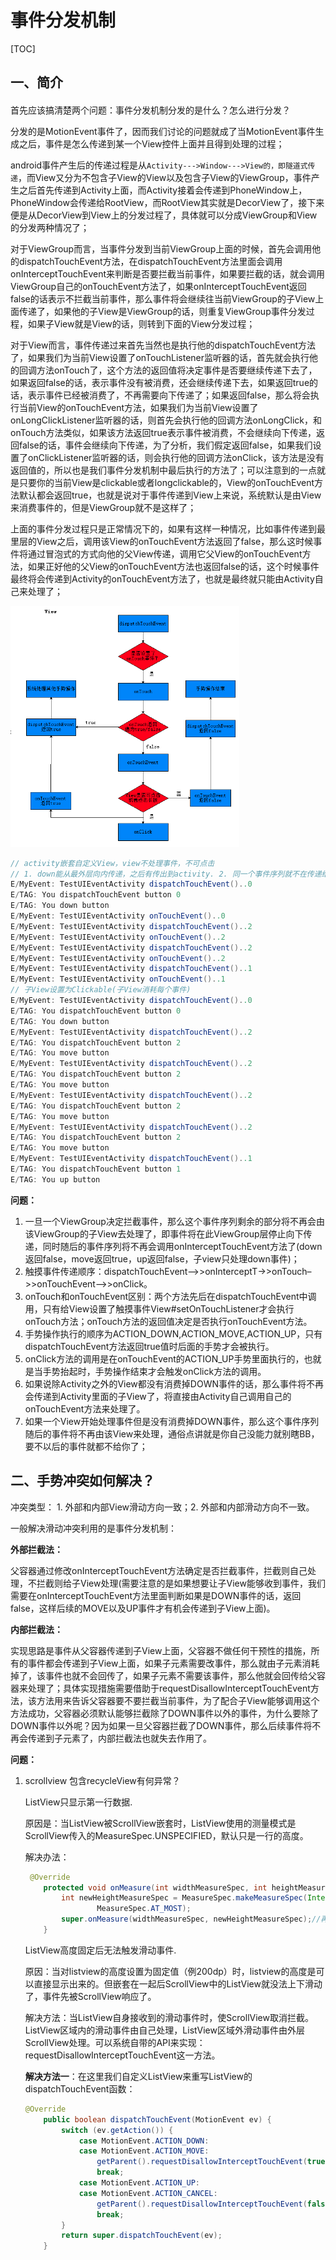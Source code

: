 # 事件分发机制

[TOC]

## 一、简介

#### 

首先应该搞清楚两个问题：事件分发机制分发的是什么？怎么进行分发？

分发的是MotionEvent事件了，因而我们讨论的问题就成了当MotionEvent事件生成之后，事件是怎么传递到某一个View控件上面并且得到处理的过程；

​	android事件产生后的传递过程是从`Activity--->Window--->View的，即隧道式传递`，而View又分为不包含子View的View以及包含子View的ViewGroup，事件产生之后首先传递到Activity上面，而Activity接着会传递到PhoneWindow上，PhoneWindow会传递给RootView，而RootView其实就是DecorView了，接下来便是从DecorView到View上的分发过程了，具体就可以分成ViewGroup和View的分发两种情况了；

对于ViewGroup而言，当事件分发到当前ViewGroup上面的时候，首先会调用他的dispatchTouchEvent方法，在dispatchTouchEvent方法里面会调用onInterceptTouchEvent来判断是否要拦截当前事件，如果要拦截的话，就会调用ViewGroup自己的onTouchEvent方法了，如果onInterceptTouchEvent返回false的话表示不拦截当前事件，那么事件将会继续往当前ViewGroup的子View上面传递了，如果他的子View是ViewGroup的话，则重复ViewGroup事件分发过程，如果子View就是View的话，则转到下面的View分发过程；

对于View而言，事件传递过来首先当然也是执行他的dispatchTouchEvent方法了，如果我们为当前View设置了onTouchListener监听器的话，首先就会执行他的回调方法onTouch了，这个方法的返回值将决定事件是否要继续传递下去了，如果返回false的话，表示事件没有被消费，还会继续传递下去，如果返回true的话，表示事件已经被消费了，不再需要向下传递了；如果返回false，那么将会执行当前View的onTouchEvent方法，如果我们为当前View设置了onLongClickListener监听器的话，则首先会执行他的回调方法onLongClick，和onTouch方法类似，如果该方法返回true表示事件被消费，不会继续向下传递，返回false的话，事件会继续向下传递，为了分析，我们假定返回false，如果我们设置了onClickListener监听器的话，则会执行他的回调方法onClick，该方法是没有返回值的，所以也是我们事件分发机制中最后执行的方法了；可以注意到的一点就是只要你的当前View是clickable或者longclickable的，View的onTouchEvent方法默认都会返回true，也就是说对于事件传递到View上来说，系统默认是由View来消费事件的，但是ViewGroup就不是这样了；

上面的事件分发过程只是正常情况下的，如果有这样一种情况，比如事件传递到最里层的View之后，调用该View的onTouchEvent方法返回了false，那么这时候事件将通过冒泡式的方式向他的父View传递，调用它父View的onTouchEvent方法，如果正好他的父View的onTouchEvent方法也返回false的话，这个时候事件最终将会传递到Activity的onTouchEvent方法了，也就是最终就只能由Activity自己来处理了；

<img src="./images/ui_event_dispatch.png" style="zoom:60%;" />

```java
// activity嵌套自定义View，view不处理事件，不可点击
// 1. down能从最外层向内传递，之后有传出到activity. 2. 同一个事件序列就不在传递给子View了 
E/MyEvent: TestUIEventActivity dispatchTouchEvent()..0
E/TAG: You dispatchTouchEvent button 0
E/TAG: You down button
E/MyEvent: TestUIEventActivity onTouchEvent()..0
E/MyEvent: TestUIEventActivity dispatchTouchEvent()..2
E/MyEvent: TestUIEventActivity onTouchEvent()..2
E/MyEvent: TestUIEventActivity dispatchTouchEvent()..2
E/MyEvent: TestUIEventActivity onTouchEvent()..2
E/MyEvent: TestUIEventActivity dispatchTouchEvent()..1
E/MyEvent: TestUIEventActivity onTouchEvent()..1
// 子View设置为Clickable(子View消耗每个事件)
E/MyEvent: TestUIEventActivity dispatchTouchEvent()..0
E/TAG: You dispatchTouchEvent button 0
E/TAG: You down button
E/MyEvent: TestUIEventActivity dispatchTouchEvent()..2
E/TAG: You dispatchTouchEvent button 2
E/TAG: You move button
E/MyEvent: TestUIEventActivity dispatchTouchEvent()..2
E/TAG: You dispatchTouchEvent button 2
E/TAG: You move button
E/MyEvent: TestUIEventActivity dispatchTouchEvent()..2
E/TAG: You dispatchTouchEvent button 2
E/TAG: You move button
E/MyEvent: TestUIEventActivity dispatchTouchEvent()..2
E/TAG: You dispatchTouchEvent button 2
E/TAG: You move button
E/MyEvent: TestUIEventActivity dispatchTouchEvent()..1
E/TAG: You dispatchTouchEvent button 1
E/TAG: You up button  
```

**问题：**

1. 一旦一个ViewGroup决定拦截事件，那么这个事件序列剩余的部分将不再会由该ViewGroup的子View去处理了，即事件将在此ViewGroup层停止向下传递，同时随后的事件序列将不再会调用onInterceptTouchEvent方法了(down 返回false，move返回true，up返回false，子view只处理down事件)；
2. 触摸事件传递顺序：dispatchTouchEvent–>>onInterceptT->>onTouch–>>onTouchEvent–>>onClick。
3. onTouch和onTouchEvent区别：两个方法先后在dispatchTouchEvent中调用，只有给View设置了触摸事件View#setOnTouchListener才会执行onTouch方法；onTouch方法的返回值决定是否执行onTouchEvent方法。
4. 手势操作执行的顺序为ACTION_DOWN,ACTION_MOVE,ACTION_UP，只有dispatchTouchEvent方法返回true值时后面的手势才会被执行。
5. onClick方法的调用是在onTouchEvent的ACTION_UP手势里面执行的，也就是当手势抬起时，手势操作结束才会触发onClick方法的调用。
6. 如果说除Activity之外的View都没有消费掉DOWN事件的话，那么事件将不再会传递到Activity里面的子View了，将直接由Activity自己调用自己的onTouchEvent方法来处理了。
7. 如果一个View开始处理事件但是没有消费掉DOWN事件，那么这个事件序列随后的事件将不再由该View来处理，通俗点讲就是你自己没能力就别瞎BB，要不以后的事件就都不给你了；



## 二、手势冲突如何解决？

冲突类型： 1. 外部和内部View滑动方向一致；2. 外部和内部滑动方向不一致。

一般解决滑动冲突利用的是事件分发机制：

**外部拦截法：**

​	父容器通过修改onInterceptTouchEvent方法确定是否拦截事件，拦截则自己处理，不拦截则给子View处理(需要注意的是如果想要让子View能够收到事件，我们需要在onInterceptTouchEvent方法里面判断如果是DOWN事件的话，返回false，这样后续的MOVE以及UP事件才有机会传递到子View上面)。

**内部拦截法：**	

实现思路是事件从父容器传递到子View上面，父容器不做任何干预性的措施，所有的事件都会传递到子View上面，如果子元素需要改事件，那么就由子元素消耗掉了，该事件也就不会回传了，如果子元素不需要该事件，那么他就会回传给父容器来处理了；具体实现措施需要借助于requestDisallowInterceptTouchEvent方法，该方法用来告诉父容器要不要拦截当前事件，为了配合子View能够调用这个方法成功，父容器必须默认能够拦截除了DOWN事件以外的事件，为什么要除了DOWN事件以外呢？因为如果一旦父容器拦截了DOWN事件，那么后续事件将不再会传递到子元素了，内部拦截法也就失去作用了。

**问题：**

1. scrollview 包含recycleView有何异常？

   ListView只显示第一行数据.

   原因是：当ListView被ScrollView嵌套时，ListView使用的测量模式是ScrollView传入的MeasureSpec.UNSPECIFIED，默认只是一行的高度。

   解决办法：

   ```java
    @Override
       protected void onMeasure(int widthMeasureSpec, int heightMeasureSpec) {
           int newHeightMeasureSpec = MeasureSpec.makeMeasureSpec(Integer.MAX_VALUE>>2, // 设计一个较大的值和AT_MOST模式
                   MeasureSpec.AT_MOST);
           super.onMeasure(widthMeasureSpec, newHeightMeasureSpec);//再调用原方法测量
       }
   ```

   ListView高度固定后无法触发滑动事件.

   原因：当对listview的高度设置为固定值（例200dp）时，listview的高度是可以直接显示出来的。但嵌套在一起后ScrollView中的ListView就没法上下滑动了，事件先被ScrollView响应了。

   解决方法：当ListView自身接收到的滑动事件时，使ScrollView取消拦截。ListView区域内的滑动事件由自己处理，ListView区域外滑动事件由外层ScrollView处理。可以系统自带的API来实现：requestDisallowInterceptTouchEvent这一方法。

   **解决方法一**：在这里我们自定义ListView来重写ListView的dispatchTouchEvent函数：

   ```java
   @Override
       public boolean dispatchTouchEvent(MotionEvent ev) {
           switch (ev.getAction()) {
               case MotionEvent.ACTION_DOWN:
               case MotionEvent.ACTION_MOVE:
                   getParent().requestDisallowInterceptTouchEvent(true);
                   break;
               case MotionEvent.ACTION_UP:
               case MotionEvent.ACTION_CANCEL:
                   getParent().requestDisallowInterceptTouchEvent(false);
                   break;
           }
           return super.dispatchTouchEvent(ev);
       }
   ```

#### 